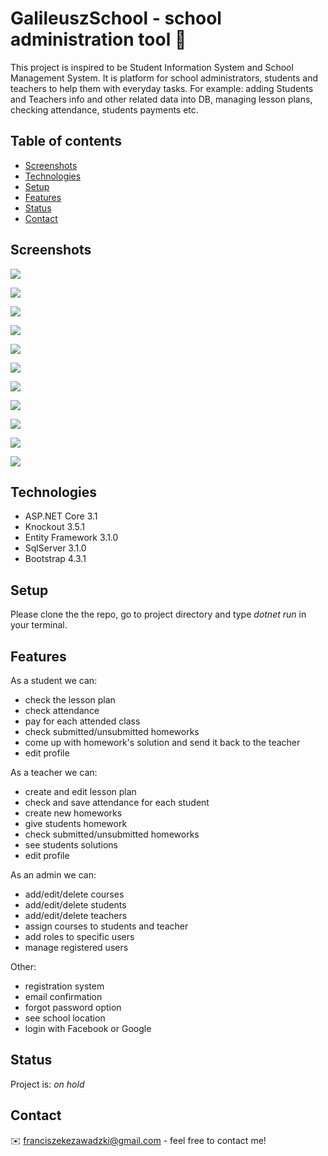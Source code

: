 # GalileuszSchool - school administration tool :school:

This project is inspired to be Student Information System and School Management System. It
is platform for school administrators, students and teachers to help them with everyday
tasks. For example: adding Students and Teachers info and other related data into DB, managing lesson plans, checking
attendance, students payments etc.

## Table of contents
* [Screenshots](#screenshots)
* [Technologies](#technologies)
* [Setup](#setup)
* [Features](#features)
* [Status](#status)
* [Contact](#contact)

## Screenshots
![](./GalileuszSchool/wwwroot/media/GalileuszSchoolPics/g6.png)

![](./GalileuszSchool/wwwroot/media/GalileuszSchoolPics/g4.png)

![](./GalileuszSchool/wwwroot/media/GalileuszSchoolPics/g12.png)

![](./GalileuszSchool/wwwroot/media/GalileuszSchoolPics/g13.png)

![](./GalileuszSchool/wwwroot/media/GalileuszSchoolPics/g9.png)

![](./GalileuszSchool/wwwroot/media/GalileuszSchoolPics/g10.png)

![](./GalileuszSchool/wwwroot/media/GalileuszSchoolPics/g2.png)

![](./GalileuszSchool/wwwroot/media/GalileuszSchoolPics/g3.png)

![](./GalileuszSchool/wwwroot/media/GalileuszSchoolPics/g1.png)

![](./GalileuszSchool/wwwroot/media/GalileuszSchoolPics/g8.png)

![](./GalileuszSchool/wwwroot/media/GalileuszSchoolPics/14.png)

## Technologies
* ASP.NET Core 3.1
* Knockout 3.5.1
* Entity Framework 3.1.0 
* SqlServer 3.1.0
* Bootstrap 4.3.1

## Setup
Please clone the the repo, go to project directory and type _dotnet run_ in your terminal.

## Features
As a student we can:
* check the lesson plan
* check attendance 
* pay for each attended class
* check submitted/unsubmitted homeworks
* come up with homework's solution and send it back to the teacher
* edit profile

As a teacher we can:
* create and edit lesson plan
* check and save attendance for each student 
* create new homeworks
* give students homework
* check submitted/unsubmitted homeworks
* see students solutions
* edit profile

As an admin we can:
* add/edit/delete courses
* add/edit/delete students
* add/edit/delete teachers 
* assign courses to students and teacher
* add roles to specific users
* manage registered users

Other:
* registration system 
* email confirmation
* forgot password option
* see school location
* login with Facebook or Google

## Status
Project is: _on hold_

## Contact
:envelope: franciszekezawadzki@gmail.com - feel free to contact me!
